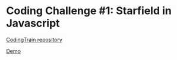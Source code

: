 # Coding Challenge #1: Starfield in Javascript

[CodingTrain repository](https://github.com/CodingTrain/Rainbow-Code/tree/master/CodingChallenges/CC_01_StarField)

[Demo](https://bjorvack.github.io/code-challenges/challenges/cc-001-starfield/)
